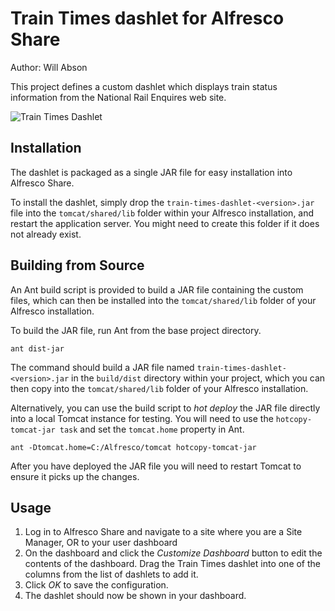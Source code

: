 Train Times dashlet for Alfresco Share
======================================

Author: Will Abson

This project defines a custom dashlet which displays train status information from the National Rail Enquires web site.

![Train Times Dashlet](screenshots/train-times-dashlet.png)

Installation
------------

The dashlet is packaged as a single JAR file for easy installation into Alfresco Share.

To install the dashlet, simply drop the `train-times-dashlet-<version>.jar` file into the `tomcat/shared/lib` folder within your Alfresco installation, and restart the application server. You might need to create this folder if it does not already exist.

Building from Source
--------------------

An Ant build script is provided to build a JAR file containing the custom files, which can then be installed into the `tomcat/shared/lib` folder of your Alfresco installation.

To build the JAR file, run Ant from the base project directory.

    ant dist-jar

The command should build a JAR file named `train-times-dashlet-<version>.jar` in the `build/dist` directory within your project, which you can then copy into the `tomcat/shared/lib` folder of your Alfresco installation.

Alternatively, you can use the build script to _hot deploy_ the JAR file directly into a local Tomcat instance for testing. You will need to use the `hotcopy-tomcat-jar task` and set the `tomcat.home`
property in Ant.

    ant -Dtomcat.home=C:/Alfresco/tomcat hotcopy-tomcat-jar
    
After you have deployed the JAR file you will need to restart Tomcat to ensure it picks up the changes.

Usage
-----

  1. Log in to Alfresco Share and navigate to a site where you are a Site Manager, OR to your user dashboard
  2. On the dashboard and click the *Customize Dashboard* button to edit the contents of the dashboard. Drag the Train Times dashlet into one of the columns from the list of dashlets to add it.
  3. Click *OK* to save the configuration.
  4. The dashlet should now be shown in your dashboard.